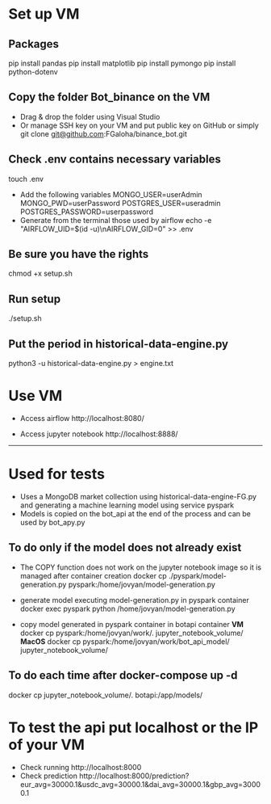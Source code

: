 # Set up VM

## Packages
pip install pandas
pip install matplotlib
pip install pymongo
pip install python-dotenv

## Copy the folder Bot_binance on the VM
- Drag & drop the folder using Visual Studio
- Or manage SSH key on your VM and put public key on GitHub or simply
git clone git@github.com:FGaloha/binance_bot.git

## Check .env contains necessary variables
touch .env
- Add the following variables
MONGO_USER=userAdmin
MONGO_PWD=userPassword
POSTGRES_USER=useradmin
POSTGRES_PASSWORD=userpassword
- Generate from the terminal those used by airflow
echo -e "AIRFLOW_UID=$(id -u)\nAIRFLOW_GID=0" >> .env

## Be sure you have the rights
chmod +x setup.sh

## Run setup
./setup.sh

## Put the period in historical-data-engine.py
python3 -u historical-data-engine.py > engine.txt

# Use VM

- Access airflow
http://localhost:8080/

- Access jupyter notebook
http://localhost:8888/

*** *** *** *** *** ***

# Used for tests
- Uses a MongoDB market collection using historical-data-engine-FG.py and generating a machine learning model using service pyspark
- Models is copied on the bot_api at the end of the process and can be used by bot_apy.py

## To do only if the model does not already exist
- The COPY function does not work on the jupyter notebook image so it is managed after container creation
docker cp ./pyspark/model-generation.py pyspark:/home/jovyan/model-generation.py

- generate model executing model-generation.py in pyspark container
docker exec pyspark python /home/jovyan/model-generation.py

- copy model generated in pyspark container in botapi container
  <b>VM</b>
docker cp pyspark:/home/jovyan/work/. jupyter_notebook_volume/
  <b>MacOS</b>
docker cp pyspark:/home/jovyan/work/bot_api_model/ jupyter_notebook_volume/

## To do each time after docker-compose up -d
docker cp jupyter_notebook_volume/. botapi:/app/models/

# To test the api put localhost or the IP of your VM
- Check running
http://localhost:8000
- Check prediction
http://localhost:8000/prediction?eur_avg=30000.1&usdc_avg=30000.1&dai_avg=30000.1&gbp_avg=30000.1
